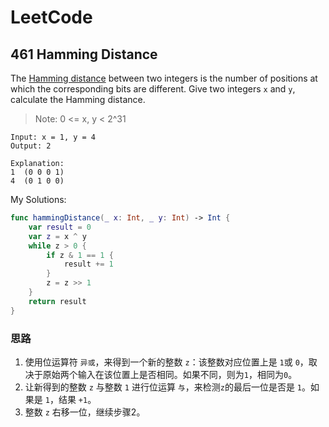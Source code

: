 # LeetCode 

## 461 Hamming Distance

The [Hamming distance](https://en.wikipedia.org/wiki/Hamming_distance) between two integers is the number of positions at which the corresponding bits are different. Give two integers `x` and `y`, calculate the Hamming distance.

> Note:
> 0 <= x, y < 2^31

```
Input: x = 1, y = 4
Output: 2

Explanation:
1  (0 0 0 1)
4  (0 1 0 0)
```

My Solutions:

```swift
func hammingDistance(_ x: Int, _ y: Int) -> Int {
    var result = 0
    var z = x ^ y
    while z > 0 {
        if z & 1 == 1 {
            result += 1
        }
        z = z >> 1
    }
    return result
}
```

### 思路

1. 使用位运算符 `异或`，来得到一个新的整数 `z`：该整数对应位置上是 `1`或 `0`，取决于原始两个输入在该位置上是否相同。如果不同，则为`1`，相同为`0`。
2. 让新得到的整数 `z` 与整数 `1` 进行位运算 `与`，来检测`z`的最后一位是否是 `1`。如果是 `1`，结果 `+1`。
3. 整数 `z` 右移一位，继续步骤2。

